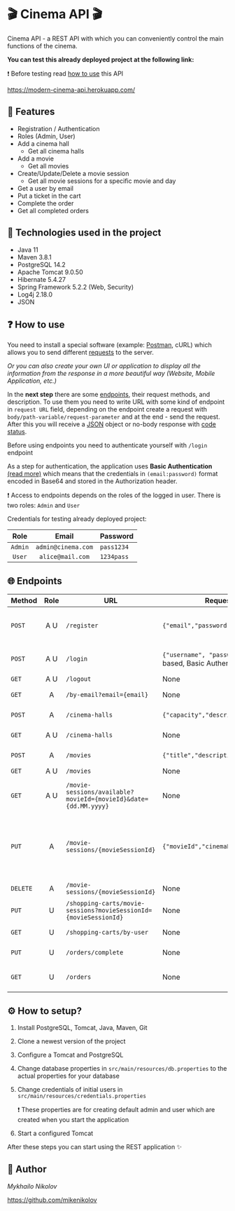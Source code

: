 # 🎬 Cinema API 🎬

Cinema API - a REST API with which you can conveniently control the main functions of the cinema.

**You can test this already deployed project at the following link:**

❗ Before testing read [how to use](#❓-How-to-use) this API

https://modern-cinema-api.herokuapp.com/

## 🎯 Features
- Registration / Authentication
- Roles (Admin, User)
- Add a cinema hall
    - Get all cinema halls
- Add a movie
    - Get all movies
- Create/Update/Delete a movie session
    - Get all movie sessions for a specific movie and day
- Get a user by email
- Put a ticket in the cart
- Complete the order
- Get all completed orders


## 🔨 Technologies used in the project
- Java 11
- Maven 3.8.1
- PostgreSQL 14.2
- Apache Tomcat 9.0.50
- Hibernate 5.4.27
- Spring Framework 5.2.2 (Web, Security)
- Log4j 2.18.0
- JSON

## ❓ How to use
You need to install a special software (example: [Postman](https://www.postman.com/), cURL) which allows
you to send different [requests](https://developer.mozilla.org/en-US/docs/Web/HTTP/Methods) to the server.

_Or you can also create your own UI or application to display all the information from the response in a more beautiful way
(Website, Mobile Application, etc.)_

In the **next step** there are some [endpoints](#-endpoints), their request methods, and description.
To use them you need to write URL with some kind of endpoint in `request URL` field,
depending on the endpoint create a request with
`body/path-variable/request-parameter` and at the end - send the request. After this you will receive
a [JSON](https://en.wikipedia.org/wiki/JSON) object or no-body response with [code status](https://developer.mozilla.org/en-US/docs/Web/HTTP/Status).

Before using endpoints you need to authenticate yourself with `/login` endpoint

As a step for authentication, the application uses
**Basic Authentication** [(read more)](https://en.wikipedia.org/wiki/Basic_access_authentication)
which means that the credentials in `(email:password)` format encoded in Base64 and stored in the
Authorization header.

❗ Access to endpoints depends on the roles of the logged in user. There is two roles: `Admin` and `User`

Credentials for testing already deployed project:

|  Role   |       Email        | Password   |
|:-------:|:------------------:|:-----------|
| `Admin` | `admin@cinema.com` | `pass1234` |
| `User`  |  `alice@mail.com`  | `1234pass` |


## 🌐 Endpoints

|  Method  | Role | URL                                                              | Request body                                                  | Description                                                                          |
|----------|:----:|------------------------------------------------------------------|---------------------------------------------------------------|--------------------------------------------------------------------------------------|
|  `POST`  | A U  | `/register`                                                      | `{"email","password","repeatPassword"}`                       | Register a new user with `user` role **(available for guests)**                      |
|  `POST`  | A U  | `/login`                                                         | `{"username", "password"}` (form-based, Basic Authentication) | Login **(available for guests)**                                                     |
|  `GET`   | A U  | `/logout`                                                        | None                                                          | Logout                                                                               |
|  `GET`   |  A   | `/by-email?email={email}`                                        | None                                                          | Get a user by email                                                                  |
|  `POST`  |  A   | `/cinema-halls`                                                  | `{"capacity","description"}`                                  | Create a new cinema hall                                                             |
|  `GET`   | A U  | `/cinema-halls`                                                  | None                                                          | Get all cinema halls                                                                 |
|  `POST`  |  A   | `/movies`                                                        | `{"title","description"}`                                     | Create a new movie                                                                   |
|  `GET`   | A U  | `/movies`                                                        | None                                                          | Get all movies                                                                       |
|  `GET`   | A U  | `/movie-sessions/available?movieId={movieId}&date={dd.MM.yyyy}`  | None                                                          | Get all movie sessions for a specific movie and day                                  |
|  `PUT`   |  A   | `/movie-sessions/{movieSessionId}`                               | `{"movieId","cinemaHallId","showTime"}`                       | Update a specific movie session (`showTime` pattern must be `yyyy-MM-dd'T'HH:mm:ss`) |
| `DELETE` |  A   | `/movie-sessions/{movieSessionId}`                               | None                                                          | Delete a movie session                                                               |
|  `PUT`   |  U   | `/shopping-carts/movie-sessions?movieSessionId={movieSessionId}` | None                                                          | Put a ticket in the cart                                                             |
|  `GET`   |  U   | `/shopping-carts/by-user`                                        | None                                                          | Get all tickets in the cart                                                          |
|  `PUT`   |  U   | `/orders/complete`                                               | None                                                          | Complete the order                                                                   |
|  `GET`   |  U   | `/orders`                                                        | None                                                          | Get all completed orders                                                             |

## ⚙ How to setup?
1. Install PostgreSQL, Tomcat, Java, Maven, Git
2. Clone a newest version of the project
3. Configure a Tomcat and PostgreSQL
4. Change database properties in `src/main/resources/db.properties`
   to the actual properties for your database
5. Change credentials of initial users in `src/main/resources/credentials.properties`

   ❗ These properties are for creating default admin and user which are created when you start the application
6. Start a configured Tomcat

After these steps you can start using the REST application ✨

## 🤵 Author
_Mykhailo Nikolov_

https://github.com/mikenikolov
